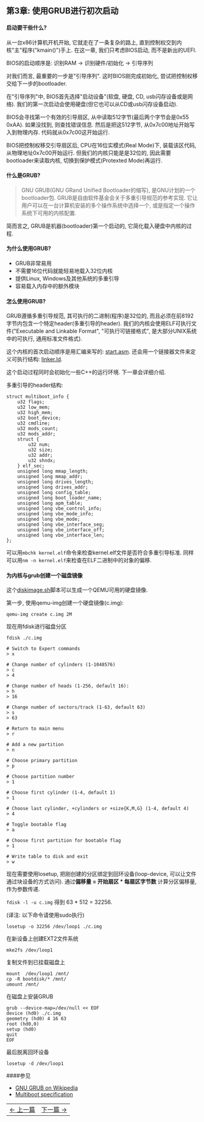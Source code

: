 ## 第3章: 使用GRUB进行初次启动

#### 启动要干些什么?

从一台x86计算机开机开始, 它就走在了一条复杂的路上, 直到控制权交到内核"主"程序("kmain()")手上. 在这一章, 我们只考虑BIOS启动, 而不是新出的UEFI.

BIOS的启动顺序是: 识别RAM -> 识别硬件/初始化 -> 引导序列

对我们而言, 最重要的一步是"引导序列". 这时BIOS刚完成初始化, 尝试把控制权移交给下一步的bootloader.

在"引导序列"中, BIOS首先选择"启动设备"(软盘, 硬盘, CD, usb闪存设备或是网络). 我们的第一次启动会使用硬盘(但它也可以从CD或usb闪存设备启动).

BIOS会寻找第一个有效的引导扇区, 从中读取512字节(最后两个字节会是0x55 0xAA). 如果没找到, 则查找错误信息. 然后是把这512字节, 从0x7c00地址开始写入到物理内存. 代码就从0x7c00这开始运行.

BIOS把控制权移交引导扇区后, CPU在16位实模式(Real Mode)下, 装载该区代码, 从物理地址0x7c00开始运行. 但我们的内核只能是是32位的, 因此需要bootloader来读取内核, 切换到保护模式(Protexted Mode)再运行.

#### 什么是GRUB?

> GNU GRUB(GNU GRand Unified Bootloader的缩写), 是GNU计划的一个bootloader包. GRUB是自由软件基金会关于多重引导规范的参考实现. 它让用户可以在一台计算机安装的多个操作系统中选择一个, 或是指定一个操作系统下可用的内核配置.

简而言之, GRUB是机器(bootloader)第一个启动的, 它简化载入硬盘中内核的过程.

#### 为什么使用GRUB?

* GRUB非常易用
* 不需要16位代码就能轻易地载入32位内核
* 提供Linux, Windows及其他系统的多重引导
* 容易载入内存中的额外模块

#### 怎么使用GRUB?

GRUB遵循多重引导规范, 其可执行的二进制(程序)是32位的, 而且必须在前8192字节内包含一个特定header(多重引导的header). 我们的内核会使用ELF可执行文件("Executable and Linkable Format", "可执行可链接格式", 是大部分UNIX系统中的可执行, 通用标准文件格式).

这个内核的首次启动顺序是用汇编来写的: [start.asm](https://github.com/SamyPesse/How-to-Make-a-Computer-Operating-System/blob/master/src/kernel/arch/x86/start.asm). 还会用一个链接器文件来定义可执行结构: [linker.ld](https://github.com/SamyPesse/How-to-Make-a-Computer-Operating-System/blob/master/src/kernel/arch/x86/linker.ld).

这个启动过程同时会初始化一些C++的运行环境. 下一章会详细介绍.

多重引导的header结构:

```
struct multiboot_info {
	u32 flags;
	u32 low_mem;
	u32 high_mem;
	u32 boot_device;
	u32 cmdline;
	u32 mods_count;
	u32 mods_addr;
	struct {
		u32 num;
		u32 size;
		u32 addr;
		u32 shndx;
	} elf_sec;
	unsigned long mmap_length;
	unsigned long mmap_addr;
	unsigned long drives_length;
	unsigned long drives_addr;
	unsigned long config_table;
	unsigned long boot_loader_name;
	unsigned long apm_table;
	unsigned long vbe_control_info;
	unsigned long vbe_mode_info;
	unsigned long vbe_mode;
	unsigned long vbe_interface_seg;
	unsigned long vbe_interface_off;
	unsigned long vbe_interface_len;
};
```

可以用```mbchk kernel.elf```命令来检查kernel.elf文件是否符合多重引导标准. 同样可以用```nm -n kernel.elf```来检查在ELF二进制中的对象的偏移.

#### 为内核与grub创建一个磁盘镜像

这个[diskimage.sh](https://github.com/SamyPesse/How-to-Make-a-Computer-Operating-System/blob/master/src/sdk/diskimage.sh)脚本可以生成一个QEMU可用的硬盘镜像.

第一步, 使用qemu-img创建一个硬盘镜像(c.img):

```
qemu-img create c.img 2M
```

现在用fdisk进行磁盘分区

```
fdisk ./c.img

# Switch to Expert commands
> x

# Change number of cylinders (1-1048576)
> c
> 4

# Change number of heads (1-256, default 16):
> h
> 16

# Change number of sectors/track (1-63, default 63)
> s
> 63

# Return to main menu
> r

# Add a new partition
> n

# Choose primary partition
> p

# Choose partition number
> 1

# Choose first cylinder (1-4, default 1)
> 1

# Choose last cylinder, +cylinders or +size{K,M,G} (1-4, default 4)
> 4

# Toggle bootable flag
> a

# Choose first partition for bootable flag
> 1

# Write table to disk and exit
> w
```

现在需要使用losetup, 把刚创建的分区绑定到回环设备(loop-device, 可以让文件通过块设备的方式访问). 通过**偏移量 = 开始扇区 * 每扇区字节数** 计算分区偏移量, 作为参数传递.

```fdisk -l -u c.img``` 得到 63 * 512 = 32256.

(译注: 以下命令请使用sudo执行)

```
losetup -o 32256 /dev/loop1 ./c.img
```

在新设备上创建EXT2文件系统

```
mke2fs /dev/loop1
```

复制文件到已挂载磁盘上

```
mount  /dev/loop1 /mnt/
cp -R bootdisk/* /mnt/
umount /mnt/
```

在磁盘上安装GRUB

```
grub --device-map=/dev/null << EOF
device (hd0) ./c.img
geometry (hd0) 4 16 63
root (hd0,0)
setup (hd0)
quit
EOF
```

最后脱离回环设备

```
losetup -d /dev/loop1
```

####参见

* [GNU GRUB on Wikipedia](http://en.wikipedia.org/wiki/GNU_GRUB)
* [Multiboot specification](https://www.gnu.org/software/grub/manual/multiboot/multiboot.html)

<table><tr><td><a href="../Chapter-2/README.md" >&larr; 上一篇</a></td><td><a href="../Chapter-4/README.md" >下一篇 &rarr;</a></td></tr></table>